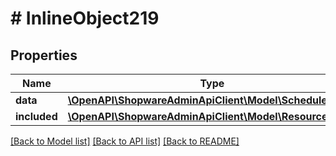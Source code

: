 # # InlineObject219

## Properties

Name | Type | Description | Notes
------------ | ------------- | ------------- | -------------
**data** | [**\OpenAPI\ShopwareAdminApiClient\Model\ScheduledTask**](ScheduledTask.md) |  | [optional]
**included** | [**\OpenAPI\ShopwareAdminApiClient\Model\Resource[]**](Resource.md) |  | [optional]

[[Back to Model list]](../../README.md#models) [[Back to API list]](../../README.md#endpoints) [[Back to README]](../../README.md)
